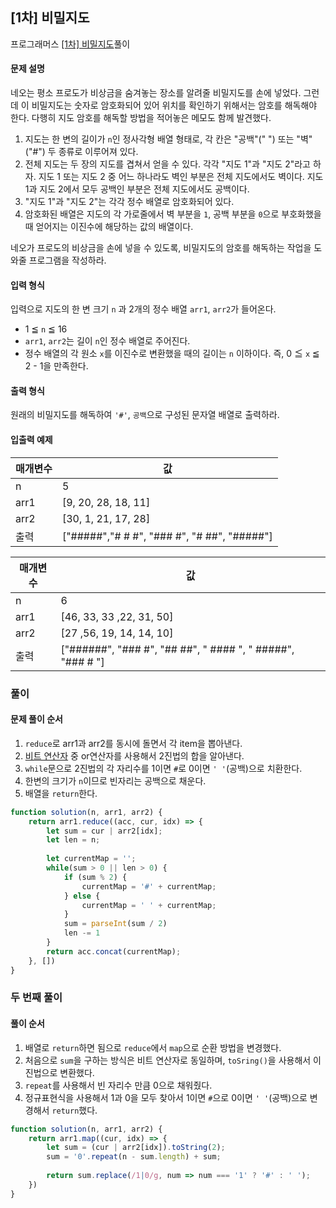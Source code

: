 ## [1차] 비밀지도

프로그래머스 [[1차] 비밀지도]([https://school.programmers.co.kr/learn/courses/30/lessons/17681](https://school.programmers.co.kr/learn/courses/30/lessons/17681))풀이 

#### 문제 설명

네오는 평소 프로도가 비상금을 숨겨놓는 장소를 알려줄 비밀지도를 손에 넣었다. 그런데 이 비밀지도는 숫자로 암호화되어 있어 위치를 확인하기 위해서는 암호를 해독해야 한다. 다행히 지도 암호를 해독할 방법을 적어놓은 메모도 함께 발견했다.

1. 지도는 한 변의 길이가 `n`인 정사각형 배열 형태로, 각 칸은 "공백"(" ") 또는 "벽"("#") 두 종류로 이루어져 있다.
2. 전체 지도는 두 장의 지도를 겹쳐서 얻을 수 있다. 각각 "지도 1"과 "지도 2"라고 하자. 지도 1 또는 지도 2 중 어느 하나라도 벽인 부분은 전체 지도에서도 벽이다. 지도 1과 지도 2에서 모두 공백인 부분은 전체 지도에서도 공백이다.
3. "지도 1"과 "지도 2"는 각각 정수 배열로 암호화되어 있다.
4. 암호화된 배열은 지도의 각 가로줄에서 벽 부분을 `1`, 공백 부분을 `0`으로 부호화했을 때 얻어지는 이진수에 해당하는 값의 배열이다.

네오가 프로도의 비상금을 손에 넣을 수 있도록, 비밀지도의 암호를 해독하는 작업을 도와줄 프로그램을 작성하라.

#### 입력 형식

입력으로 지도의 한 변 크기 `n` 과 2개의 정수 배열 `arr1`, `arr2`가 들어온다.

- 1 ≦ `n` ≦ 16
- `arr1`, `arr2`는 길이 `n`인 정수 배열로 주어진다.
- 정수 배열의 각 원소 `x`를 이진수로 변환했을 때의 길이는 `n` 이하이다. 즉, 0 ≦ `x` ≦ 2 - 1을 만족한다.

#### 출력 형식

원래의 비밀지도를 해독하여 `'#'`, `공백`으로 구성된 문자열 배열로 출력하라.

#### 입출력 예제

| 매개변수 | 값 |
| --- | --- |
| n | 5 |
| arr1 | [9, 20, 28, 18, 11] |
| arr2 | [30, 1, 21, 17, 28] |
| 출력 | ["#####","# # #", "### #", "# ##", "#####"] |

| 매개변수 | 값 |
| --- | --- |
| n | 6 |
| arr1 | [46, 33, 33 ,22, 31, 50] |
| arr2 | [27 ,56, 19, 14, 14, 10] |
| 출력 | ["######", "### #", "## ##", " #### ", " #####", "### # "] |

### 풀이

#### 문제 풀이 순서
1. `reduce`로 arr1과 arr2를 동시에 돌면서 각 item을 뽑아낸다.
2. [비트 연산자](http://www.tcpschool.com/c/c_operator_bitwise) 중 or연산자를 사용해서 2진법의 합을 알아낸다.
3. `while`문으로 2진법의 각 자리수를 1이면 `#`로 0이면 `' '`(공백)으로 치환한다.
4. 한변의 크기가 `n`이므로 빈자리는 공백으로 채운다.
5. 배열을 `return`한다.

```js
function solution(n, arr1, arr2) {
    return arr1.reduce((acc, cur, idx) => {
        let sum = cur | arr2[idx];
        let len = n;
        
        let currentMap = '';
        while(sum > 0 || len > 0) {
            if (sum % 2) {
                currentMap = '#' + currentMap;
            } else {
                currentMap = ' ' + currentMap;
            }
            sum = parseInt(sum / 2)
            len -= 1
        }
        return acc.concat(currentMap);
    }, [])
}
```

### 두 번째 풀이

#### 풀이 순서
1. 배열로 `return`하면 됨으로 `reduce`에서 `map`으로 순환 방법을 변경했다.
2. 처음으로 `sum`을 구하는 방식은 비트 연산자로 동일하며, `toSring()`을 사용해서 이진법으로 변환했다.
3. `repeat`를 사용해서 빈 자리수 만큼 0으로 채워줬다.
4. 정규표현식을 사용해서 1과 0을 모두 찾아서 1이면 `#`으로 0이면 `' '`(공백)으로 변경해서 `return`했다.
```js
function solution(n, arr1, arr2) {
    return arr1.map((cur, idx) => {
        let sum = (cur | arr2[idx]).toString(2);
        sum = '0'.repeat(n - sum.length) + sum;
        
        return sum.replace(/1|0/g, num => num === '1' ? '#' : ' ');
    })
}
```